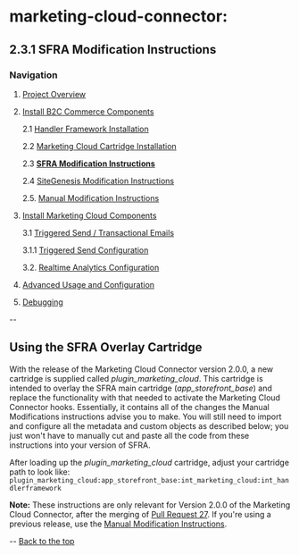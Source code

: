 <a name="Top"></a>
# marketing-cloud-connector: 

## 2.3.1 SFRA Modification Instructions #

### Navigation
1. [Project Overview](1_0_Project_Overview.md)
2. [Install B2C Commerce Components](2_0_Commerce_Cloud_Component_Installation.md)
	
	2.1 [Handler Framework Installation](2_1_Handler-Installation.md)
	
	2.2 [Marketing Cloud Cartridge Installation](2_2_MarketingCloudCart.md)
	
	2.3 [**SFRA Modification Instructions**](2_3_Modification-Instructions-for-SFRA.md)
	
	2.4 [SiteGenesis Modification Instructions](2_4_Modification-Instructions-for-SiteGenesis.md)
			
	2.5. [Manual Modification Instructions](2_5_ManualModifications.md)

7. [Install Marketing Cloud Components](3_0_ModifyMarketingCloud.md)

	3.1 [Triggered Send / Transactional Emails](3_1_0_TriggeredSendTransactionalEmails.md)
	
	3.1.1 [Triggered Send Configuration](3_1_1_MCConnectorInstallation-TriggeredSendConfiguration.md)
	
	3.2. [Realtime Analytics Configuration](3_2_MCConnectorInstallation-RealtimeAnalyticsConfiguration.md)
	
11. [Advanced Usage and Configuration](4_0_AdvancedUsage.md)
12. [Debugging](5_0_Debugging.md)

--
<a name="Overlay"></a>
## Using the SFRA Overlay Cartridge

With the release of the Marketing Cloud Connector version 2.0.0, a new cartridge is supplied called _plugin\_marketing\_cloud_.  This cartridge is intended to overlay the SFRA main cartridge (_app\_storefront\_base_) and replace the functionality with that needed to activate the Marketing Cloud Connector hooks.  Essentially, it contains all of the changes the Manual Modifications instructions advise you to make.  You will still need to import and configure all the metadata and custom objects as described below; you just won't have to manually cut and paste all the code from these instructions into your version of SFRA.

After loading up the _plugin\_marketing\_cloud_ cartridge, adjust your cartridge path to look like:
`plugin_marketing_cloud:app_storefront_base:int_marketing_cloud:int_handlerframework`

**Note:** These instructions are only relevant for Version 2.0.0 of the Marketing Cloud Connector, after the merging of [Pull Request 27](https://github.com/SalesforceCommerceCloud/marketing-cloud-connector/pull/27).  If you're using a previous release, use the [Manual Modification Instructions](2_5_ManualModifications.md).

--
[Back to the top](#Top)